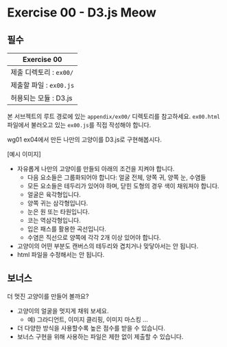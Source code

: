 # Exercise 00 - D3.js Meow

## 필수

| Exercise 00             |
| ----------------------- |
| 제출 디렉토리 : `ex00/` |
| 제출할 파일 : `ex00.js` |
| 허용되는 모듈 : D3.js   |

본 서브젝트의 루트 경로에 있는 `appendix/ex00/` 디렉토리를 참고하세요. `ex00.html` 파일에서 불러오고 있는 `ex00.js`를 직접 작성해야 합니다.

wg01 ex04에서 만든 나만의 고양이를 D3.js로 구현해봅시다.

[예시 이미지]

- 자유롭게 나만의 고양이를 만들되 아래의 조건을 지켜야 합니다.
  - 다음 요소들은 그룹화되어야 합니다: 얼굴 전체, 양쪽 귀, 양쪽 눈, 수염들
  - 모든 요소들은 테두리가 있어야 하며, 닫힌 도형의 경우 색이 채워져야 합니다.
  - 얼굴은 육각형입니다.
  - 양쪽 귀는 삼각형입니다.
  - 눈은 원 또는 타원입니다.
  - 코는 역삼각형입니다.
  - 입은 패스를 활용한 곡선입니다.
  - 수염은 직선으로 양쪽에 각각 2개 이상 있어야 합니다.
- 고양이의 어떤 부분도 캔버스의 테두리와 겹치거나 맞닿아서는 안 됩니다.
- html 파일을 수정해서는 안 됩니다.

## 보너스

더 멋진 고양이를 만들어 볼까요?

- 고양이의 얼굴을 멋지게 채워 보세요.
  - 예) 그라디언트, 이미지 클리핑, 이미지 마스킹 ...
- 더 다양한 방식을 사용할수록 높은 점수를 받을 수 있습니다.
- 보너스 구현을 위해 사용하는 파일은 제한 없이 제출할 수 있습니다.
